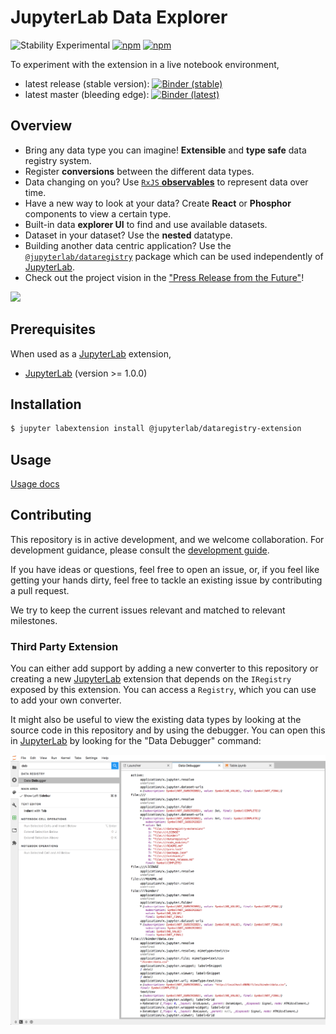 # JupyterLab Data Explorer

![Stability Experimental][badge-stability] [![npm][badge-npm-version-dataregistry-extension]][npm-package-dataregistry-extension] [![npm][badge-npm-version-dataregistry]][npm-package-dataregistry]

To experiment with the extension in a live notebook environment,

-   latest release (stable version): [![Binder (stable)][badge-binder]][binder-stable]
-   latest master (bleeding edge): [![Binder (latest)][badge-binder]][binder-master]

## Overview

-   Bring any data type you can imagine! **Extensible** and **type safe** data registry system.
-   Register **conversions** between the different data types.
-   Data changing on you? Use [`RxJS` **observables**][rxjs] to represent data over time.
-   Have a new way to look at your data? Create **React** or **Phosphor** components to view a certain type.
-   Built-in data **explorer UI** to find and use available datasets.
-   Dataset in your dataset? Use the **nested** datatype.
-   Building another data centric application? Use the [`@jupyterlab/dataregistry`][npm-package-dataregistry] package which can be used independently of [JupyterLab][jupyterlab].
-   Check out the project vision in the ["Press Release from the Future"](./press_release.md)!

![](https://user-images.githubusercontent.com/1186124/59360085-85becf80-8cfd-11e9-8fc8-98d8a7b83934.png)

## Prerequisites

When used as a [JupyterLab][jupyterlab] extension,

-   [JupyterLab][jupyterlab] (version >= 1.0.0)

## Installation

```bash
$ jupyter labextension install @jupyterlab/dataregistry-extension
```

## Usage

[Usage docs](./docs/usage.md)

## Contributing

This repository is in active development, and we welcome collaboration. For development guidance, please consult the [development guide](./docs/development.md).

If you have ideas or questions, feel free to open an issue, or, if you feel like getting your hands dirty, feel free to tackle an existing issue by contributing a pull request.

We try to keep the current issues relevant and matched to relevant milestones.

### Third Party Extension

You can either add support by adding a new converter to this repository or creating a new [JupyterLab][jupyterlab] extension that depends on the `IRegistry` exposed by this extension. You can access a `Registry`, which you can use to add your own converter.

It might also be useful to view the existing data types by looking at the source code in this repository and by using the debugger. You can open this in [JupyterLab][jupyterlab] by looking for the "Data Debugger" command:

![](./docs/img/debugger.png)

<!-- links -->

[badge-stability]: https://img.shields.io/badge/stability-experimental-red.svg
[badge-binder]: https://mybinder.org/badge_logo.svg
[binder-stable]: https://mybinder.org/v2/gh/jupyterlab/jupyterlab-data-explorer/4a47ff159818159450814b33b0b33f2221c223a5?urlpath=lab%2Ftree%2Fnotebooks%2Fdemo.ipynb
[binder-master]: https://mybinder.org/v2/gh/jupyterlab/jupyterlab-data-explorer/master?urlpath=lab%2Ftree%2Fnotebooks%2Fdemo.ipynb
[badge-npm-version-dataregistry-extension]: https://img.shields.io/npm/v/@jupyterlab/dataregistry-extension?label=%40jupyterlab%2Fdataregistry-extension&style=flat
[npm-package-dataregistry-extension]: https://www.npmjs.com/package/@jupyterlab/dataregistry-extension
[badge-npm-version-dataregistry]: https://img.shields.io/npm/v/@jupyterlab/dataregistry?label=%40jupyterlab%2Fdataregistry&style=flat
[npm-package-dataregistry]: https://www.npmjs.com/package/@jupyterlab/dataregistry
[jupyterlab]: https://github.com/jupyterlab/jupyterlab
[rxjs]: https://rxjs.dev/
[nteract-data-explorer]: https://github.com/nteract/nteract/tree/master/packages/data-explorer

<!-- /.links -->
